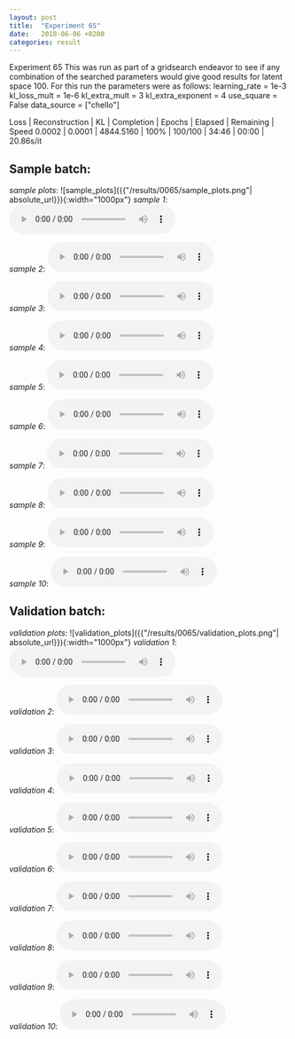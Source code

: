 ```yaml
---
layout: post
title:  "Experiment 65"
date:   2018-06-06 +0200
categories: result
---
```

Experiment 65
This was run as part of a gridsearch endeavor to see if any combination of the searched parameters would give good results for latent space 100.
For this run the parameters were as follows:
learning_rate = 1e-3
kl_loss_mult = 1e-6
kl_extra_mult = 3
kl_extra_exponent = 4
use_square = False
data_source = ["chello"]

Loss | Reconstruction | KL | Completion | Epochs | Elapsed | Remaining | Speed
0.0002 | 0.0001 | 4844.5160 | 100% | 100/100 | 34:46 | 00:00 | 20.86s/it



## **Sample batch**:
_sample plots_:
![sample_plots]({{"/results/0065/sample_plots.png"| absolute_url}}){:width="1000px"}
_sample 1_:
<audio src="/ResultsOverview/results/0065/sample_1.wav" controls preload></audio>

_sample 2_:
<audio src="/ResultsOverview/results/0065/sample_2.wav" controls preload></audio>

_sample 3_:
<audio src="/ResultsOverview/results/0065/sample_3.wav" controls preload></audio>

_sample 4_:
<audio src="/ResultsOverview/results/0065/sample_4.wav" controls preload></audio>

_sample 5_:
<audio src="/ResultsOverview/results/0065/sample_5.wav" controls preload></audio>

_sample 6_:
<audio src="/ResultsOverview/results/0065/sample_6.wav" controls preload></audio>

_sample 7_:
<audio src="/ResultsOverview/results/0065/sample_7.wav" controls preload></audio>

_sample 8_:
<audio src="/ResultsOverview/results/0065/sample_8.wav" controls preload></audio>

_sample 9_:
<audio src="/ResultsOverview/results/0065/sample_9.wav" controls preload></audio>

_sample 10_:
<audio src="/ResultsOverview/results/0065/sample_10.wav" controls preload></audio>

## **Validation batch**:
_validation plots_:
![validation_plots]({{"/results/0065/validation_plots.png"| absolute_url}}){:width="1000px"}
_validation 1_:
<audio src="/ResultsOverview/results/0065/validation_1.wav" controls preload></audio>

_validation 2_:
<audio src="/ResultsOverview/results/0065/validation_2.wav" controls preload></audio>

_validation 3_:
<audio src="/ResultsOverview/results/0065/validation_3.wav" controls preload></audio>

_validation 4_:
<audio src="/ResultsOverview/results/0065/validation_4.wav" controls preload></audio>

_validation 5_:
<audio src="/ResultsOverview/results/0065/validation_5.wav" controls preload></audio>

_validation 6_:
<audio src="/ResultsOverview/results/0065/validation_6.wav" controls preload></audio>

_validation 7_:
<audio src="/ResultsOverview/results/0065/validation_7.wav" controls preload></audio>

_validation 8_:
<audio src="/ResultsOverview/results/0065/validation_8.wav" controls preload></audio>

_validation 9_:
<audio src="/ResultsOverview/results/0065/validation_9.wav" controls preload></audio>

_validation 10_:
<audio src="/ResultsOverview/results/0065/validation_10.wav" controls preload></audio>
